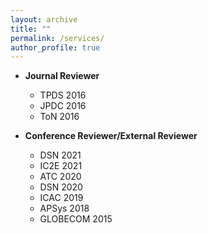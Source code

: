 ```yaml
---
layout: archive
title: ""
permalink: /services/
author_profile: true
---
```


* <b>Journal Reviewer</b>
  * TPDS 2016
  * JPDC 2016
  * ToN 2016
 
* <b>Conference Reviewer/External Reviewer</b>
  * DSN 2021
  * IC2E 2021
  * ATC 2020
  * DSN 2020
  * ICAC 2019
  * APSys 2018
  * GLOBECOM 2015

